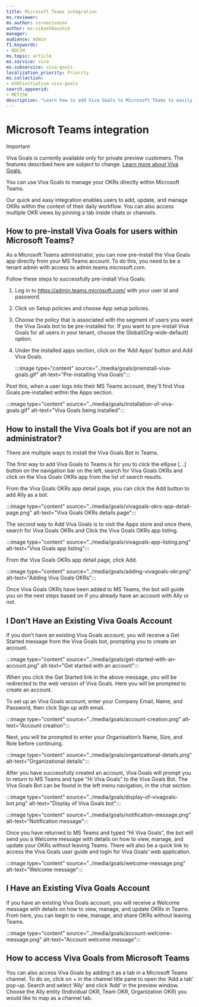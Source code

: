 ```yaml
---
title: Microsoft Teams integration
ms.reviewer: 
ms.author: vsreenivasan
author: ms-vikashkoushik
manager: 
audience: Admin
f1.keywords:
- NOCSH
ms.topic: article
ms.service: viva
ms.subservice: viva-goals
localization_priority: Priority
ms.collection:  
- m365initiative-viva-goals  
search.appverid:
- MET150
description: "Learn how to add Viva Goals to Microsoft Teams to easily view, manage and share OKRs across your organization, without leaving Microsoft Teams."
---
```


# Microsoft Teams integration

> [!IMPORTANT] 
> Viva Goals is currently available only for private preview customers. The features described here are subject to change. [Learn more about Viva Goals.](https://go.microsoft.com/fwlink/?linkid=2189933)

You can use Viva Goals to manage your OKRs directly within Microsoft Teams.

Our quick and easy integration enables users to add, update, and manage OKRs within the context of their daily workflow. You can also access multiple OKR views by pinning a tab inside chats or channels.

## How to pre-install Viva Goals for users within Microsoft Teams?

As a Microsoft Teams administrator, you can now pre-install the Viva Goals app directly from your MS Teams account. To do this, you need to be a tenant admin with access to admin.teams.microsoft.com.

Follow these steps to successfully pre-install Viva Goals:

1. Log in to https://admin.teams.microsoft.com/ with your user id and password.
1. Click on Setup policies and choose App setup policies.
1. Choose the policy that is associated with the segment of users you want the Viva Goals bot to be pre-installed for. If you want to pre-install Viva Goals for all users in your tenant, choose the Global(Org-wide-default) option.
1. Under the installed apps section, click on the ‘Add Apps’ button and Add Viva Goals.

   :::image type="content" source="../media/goals/preinstall-viva-goals.gif" alt-text="Pre-installing Viva Goals":::

Post this, when a user logs into their MS Teams account, they'll find Viva Goals pre-installed within the Apps section.

:::image type="content" source="../media/goals/installation-of-viva-goals.gif" alt-text="Viva Goals being installed":::

## How to install the Viva Goals bot if you are not an administrator?

There are multiple ways to install the Viva Goals Bot in Teams.

The first way to add Viva Goals to Teams is for you to click the ellipse […] button on the navigation bar on the left, search for Viva Goals OKRs and click on the Viva Goals OKRs app from the list of search results.

From the Viva Goals OKRs app detail page, you can click the Add button to add Ally as a bot.

:::image type="content" source="../media/goals/vivagoals-okrs-app-detail-page.png" alt-text="Viva Goals OKRs details page":::

The second way to Add Viva Goals is to visit the Apps store and once there, search for Viva Goals OKRs and Click the Viva Goals OKRs app listing.

:::image type="content" source="../media/goals/vivagoals-app-listing.png" alt-text="Viva Goals app listing":::

From the Viva Goals OKRs app detail page, click Add.

:::image type="content" source="../media/goals/adding-vivagoals-okr.png" alt-text="Adding Viva Goals OKRs":::

Once Viva Goals OKRs have been added to MS Teams, the bot will guide you on the next steps based on if you already have an account with Ally or not.

## I Don’t Have an Existing Viva Goals Account

If you don’t have an existing Viva Goals account, you will receive a Get Started message from the Viva Goals bot, prompting you to create an account.

:::image type="content" source="../media/goals/get-started-with-an-account.png" alt-text="Get started with an account":::

When you click the Get Started link in the above message, you will be redirected to the web version of Viva Goals. Here you will be prompted to create an account. 

To set up an Viva Goals account, enter your Company Email, Name, and Password, then click Sign up with email.

:::image type="content" source="../media/goals/account-creation.png" alt-text="Account creation":::

Next, you will be prompted to enter your Organisation’s Name, Size, and Role before continuing. 

:::image type="content" source="../media/goals/organizational-details.png" alt-text="Organizational details":::

After you have successfully created an account, Viva Goals will prompt you to return to MS Teams and type “Hi Viva Goals” to the Viva Goals Bot. The Viva Goals Bot can be found in the left menu navigation, in the chat section.

:::image type="content" source="../media/goals/display-of-vivagoals-bot.png" alt-text="Display of Viva Goals bot":::

:::image type="content" source="../media/goals/notification-message.png" alt-text="Notification message":::

Once you have returned to MS Teams and typed “Hi Viva Goals”, the bot will send you a Welcome message with details on how to view, manage, and update your OKRs without leaving Teams. There will also be a quick link to access the Viva Goals user guide and login for Viva Goals’ web application.

:::image type="content" source="../media/goals/welcome-message.png" alt-text="Welcome message":::

## I Have an Existing Viva Goals Account

If you have an existing Viva Goals account, you will receive a Welcome message with details on how to view, manage, and update OKRs in Teams. From here, you can begin to view, manage, and share OKRs without leaving Teams.

:::image type="content" source="../media/goals/account-welcome-message.png" alt-text="Account welcome message":::

## How to access Viva Goals from Microsoft Teams

You can also access Viva Goals by adding it as a tab in a Microsoft Teams channel. To do so, click on + in the channel title pane to open the ‘Add a tab’ pop-up. Search and select ‘Ally’ and click ‘Add’ in the preview window. Choose the Ally entity (Individual OKR, Team OKR, Organization OKR) you would like to map as a channel tab.

